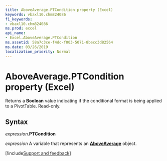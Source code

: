```yaml
---
title: AboveAverage.PTCondition property (Excel)
keywords: vbaxl10.chm824086
f1_keywords:
- vbaxl10.chm824086
ms.prod: excel
api_name:
- Excel.AboveAverage.PTCondition
ms.assetid: 58a7c3ce-f4dc-f003-5071-8becc3d82564
ms.date: 03/26/2019
localization_priority: Normal
---
```



# AboveAverage.PTCondition property (Excel)

Returns a **Boolean** value indicating if the conditional format is being applied to a PivotTable. Read-only.


## Syntax

_expression_.**PTCondition**

_expression_ A variable that represents an **[AboveAverage](Excel.AboveAverage.md)** object.




[!include[Support and feedback](~/includes/feedback-boilerplate.md)]